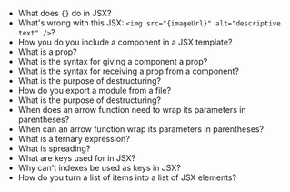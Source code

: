 * What does `{}` do in JSX?
* What's wrong with this JSX: `<img src="{imageUrl}" alt="descriptive text" />`?
* How you do you include a component in a JSX template?
* What is a prop?
* What is the syntax for giving a component a prop?
* What is the syntax for receiving a prop from a component?
* What is the purpose of destructuring?
* How do you export a module from a file?
* What is the purpose of destructuring?
* When does an arrow function need to wrap its parameters in parentheses?
* When can an arrow function wrap its parameters in parentheses?
* What is a ternary expression?
* What is spreading?
* What are keys used for in JSX?
* Why can't indexes be used as keys in JSX?
* How do you turn a list of items into a list of JSX elements?
